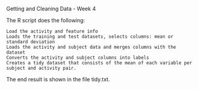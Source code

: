 Getting and Cleaning Data   -   Week 4

The R script does the following:

	Load the activity and feature info
    Loads the training and test datasets, selects columns: mean or standard deviation
    Loads the activity and subject data and merges columns with the dataset
    Converts the activity and subject columns into labels
    Creates a tidy dataset that consists of the mean of each variable per subject and activity pair.
 
The end result is shown in the file tidy.txt.
